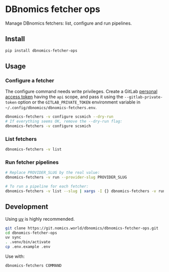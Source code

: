 # DBnomics fetcher ops

Manage DBnomics fetchers: list, configure and run pipelines.

## Install

```bash
pip install dbnomics-fetcher-ops
```

## Usage

### Configure a fetcher

The configure command needs write privileges. Create a GitLab [personal access token](https://docs.gitlab.com/ee/user/profile/personal_access_tokens.html) having the `api` scope, and pass it using the `--gitlab-private-token` option or the `GITLAB_PRIVATE_TOKEN` environment variable in `~/.config/dbnomics/dbnomics-fetchers.env`.

```bash
dbnomics-fetchers -v configure scsmich --dry-run
# If everything seems OK, remove the --dry-run flag:
dbnomics-fetchers -v configure scsmich
```

### List fetchers

```bash
dbnomics-fetchers -v list
```

### Run fetcher pipelines

```bash
# Replace PROVIDER_SLUG by the real value:
dbnomics-fetchers -v run --provider-slug PROVIDER_SLUG

# To run a pipeline for each fetcher:
dbnomics-fetchers -v list --slug | xargs -I {} dbnomics-fetchers -v run --provider-slug {}
```

## Development

Using [uv](https://docs.astral.sh/uv/) is highly recommended.

```bash
git clone https://git.nomics.world/dbnomics/dbnomics-fetcher-ops.git
cd dbnomics-fetcher-ops
uv sync
. .venv/bin/activate
cp .env.example .env
```

Use with:

```bash
dbnomics-fetchers COMMAND
```
